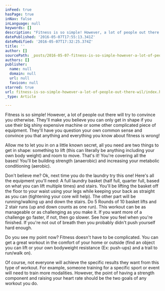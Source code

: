 ```yaml
---
inFeed: true
hasPage: true
inNav: false
inLanguage: null
keywords: []
description: "Fitness is so simple! However, a lot of people out there will try to convince you otherwise. They'll make you believe you can only get in shape if you use their big shiny expensive machine or some other complicated piece of equipment. They'll have you question your own common sense and convince you that anything and everything you know about fitness is wrong!"
datePublished: '2016-05-07T17:55:13.341Z'
dateModified: '2016-05-07T17:32:25.374Z'
title: ''
author: []
sourcePath: _posts/2016-05-07-fitness-is-so-simple-however-a-lot-of-people-out-there-wil.md
authors: []
publisher:
  name: null
  domain: null
  url: null
  favicon: null
starred: true
url: fitness-is-so-simple-however-a-lot-of-people-out-there-wil/index.html
_type: Article

---
```

Fitness is so simple! However, a lot of people out there will try to convince you otherwise. They'll make you believe you can only get in shape if you use their big shiny expensive machine or some other complicated piece of equipment. They'll have you question your own common sense and convince you that anything and everything you know about fitness is wrong!

Allow me to let you in on a little known secret, all you need are two things to get in shape: something to lift (this can literally be anything including your own body weight) and room to move. That's it! You're covering all the bases! You'll be building strength (anaerobic) and increasing your metabolic conditioning (aerobic). 

Don't believe me? Ok, next time you do the laundry try this one! Here's all the equipment you'll need: A full laundry basket (half full, quarter full, based on what you can lift multiple times) and stairs. You'll be lifting the basket off the floor to your waist using your legs while keeping your back as straight as you can (tightening your core will help). The other part will be running/walking up and down the stairs. Do 5 Rounds of 10 basket lifts and 2 stair runs (up and down counts as one run). This workout can be as manageable or as challenging as you make it. If you want more of a challenge go faster, if not, then go slower. See how you feel when you're finished. If you're not out of breath then you probably didn't push yourself hard enough. 

Do you see my point now? Fitness doesn't have to be complicated. You can get a great workout in the comfort of your home or outside (find an object you can lift or your own bodyweight resistance (Ex: push-ups) and a trail to run/walk on).

Of course, not everyone will achieve the specific results they want from this type of workout. For example, someone training for a specific sport or event will need to train more modalities. However, the point of having a strength component and raising your heart rate should be the two goals of any workout you do.